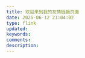 ```yaml
---
title: 欢迎来到我的友情链接页面
date: 2025-06-12 21:04:02
type: flink
updated:
keywords:
comments:
description:
---
```

